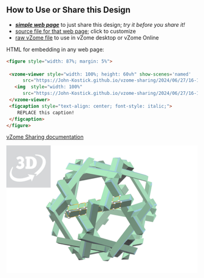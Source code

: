 
## How to Use or Share this Design

 - [***simple web page***](<https://John-Kostick.github.io/vzome-sharing/2024/06/27/16-13-45-10--axis/>) to just share this design; *try it before you share it!*
 - [source file for that web page](<https://github.com/John-Kostick/vzome-sharing/edit/main/2024/06/27/16-13-45-10--axis/index.md>); click to customize
 - [raw vZome file](<https://raw.githubusercontent.com/John-Kostick/vzome-sharing/main/2024/06/27/16-13-45-10--axis/10--axis.vZome>) to use in vZome desktop or vZome Online
 
 HTML for embedding in any web page:
 ```html
<figure style="width: 87%; margin: 5%">
  
  <vzome-viewer style="width: 100%; height: 60vh" show-scenes='named'
       src="https://John-Kostick.github.io/vzome-sharing/2024/06/27/16-13-45-10--axis/10--axis.vZome" >
    <img  style="width: 100%"
       src="https://John-Kostick.github.io/vzome-sharing/2024/06/27/16-13-45-10--axis/10--axis.png" >
  </vzome-viewer>
  <figcaption style="text-align: center; font-style: italic;">
     REPLACE this caption!
  </figcaption>
</figure>

 ```

[vZome Sharing documentation](https://vzome.github.io/vzome/sharing.html#how-it-works)

![Image](<10--axis.png>)


